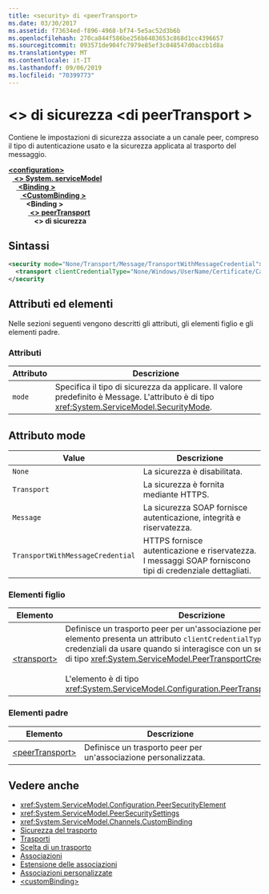 ```yaml
---
title: <security> di <peerTransport>
ms.date: 03/30/2017
ms.assetid: f73634ed-f896-4968-bf74-5e5ac52d3b6b
ms.openlocfilehash: 270ca844f586be256b6483653c868d1cc4396657
ms.sourcegitcommit: 093571de904fc7979e85ef3c048547d0accb1d8a
ms.translationtype: MT
ms.contentlocale: it-IT
ms.lasthandoff: 09/06/2019
ms.locfileid: "70399773"
---
```

# <a name="security-of-peertransport"></a>\<> di sicurezza \<di peerTransport >
Contiene le impostazioni di sicurezza associate a un canale peer, compreso il tipo di autenticazione usato e la sicurezza applicata al trasporto del messaggio.  
  
[ **\<configuration>** ](../configuration-element.md)\
&nbsp;&nbsp;[ **\<> System. serviceModel**](system-servicemodel.md)\
&nbsp;&nbsp;&nbsp;&nbsp;[ **\<Binding >** ](bindings.md)\
&nbsp;&nbsp;&nbsp;&nbsp;&nbsp;&nbsp;[ **\<CustomBinding >** ](custombinding.md)\
&nbsp;&nbsp;&nbsp;&nbsp;&nbsp;&nbsp;&nbsp;&nbsp; **\<Binding >** \
&nbsp;&nbsp;&nbsp;&nbsp;&nbsp;&nbsp;&nbsp;&nbsp;&nbsp;&nbsp;[ **\<> peerTransport**](peertransport.md)\
&nbsp;&nbsp;&nbsp;&nbsp;&nbsp;&nbsp;&nbsp;&nbsp;&nbsp;&nbsp;&nbsp;&nbsp; **\<> di sicurezza**  
  
## <a name="syntax"></a>Sintassi  
  
```xml  
<security mode="None/Transport/Message/TransportWithMessageCredential">
  <transport clientCredentialType="None/Windows/UserName/Certificate/CardSpace" />
</security
```  
  
## <a name="attributes-and-elements"></a>Attributi ed elementi  
 Nelle sezioni seguenti vengono descritti gli attributi, gli elementi figlio e gli elementi padre.  
  
### <a name="attributes"></a>Attributi  
  
|Attributo|Descrizione|  
|---------------|-----------------|  
|`mode`|Specifica il tipo di sicurezza da applicare. Il valore predefinito è Message. L'attributo è di tipo <xref:System.ServiceModel.SecurityMode>.|  
  
## <a name="mode-attribute"></a>Attributo mode  
  
|Value|Descrizione|  
|-----------|-----------------|  
|`None`|La sicurezza è disabilitata.|  
|`Transport`|La sicurezza è fornita mediante HTTPS.|  
|`Message`|La sicurezza SOAP fornisce autenticazione, integrità e riservatezza.|  
|`TransportWithMessageCredential`|HTTPS fornisce autenticazione e riservatezza. I messaggi SOAP forniscono tipi di credenziale dettagliati.|  
  
### <a name="child-elements"></a>Elementi figlio  
  
|Elemento|Descrizione|  
|-------------|-----------------|  
|[\<transport>](transport-of-peertransport.md)|Definisce un trasporto peer per un'associazione personalizzata. Questo elemento presenta un attributo `clientCredentialType` che specifica le credenziali da usare quando si interagisce con un servizio. L'attributo è di tipo <xref:System.ServiceModel.PeerTransportCredentialType>.<br /><br /> L'elemento è di tipo <xref:System.ServiceModel.Configuration.PeerTransportSecurityElement>.|  
  
### <a name="parent-elements"></a>Elementi padre  
  
|Elemento|Descrizione|  
|-------------|-----------------|  
|[\<peerTransport>](peertransport.md)|Definisce un trasporto peer per un'associazione personalizzata.|  
  
## <a name="see-also"></a>Vedere anche

- <xref:System.ServiceModel.Configuration.PeerSecurityElement>
- <xref:System.ServiceModel.PeerSecuritySettings>
- <xref:System.ServiceModel.Channels.CustomBinding>
- [Sicurezza del trasporto](../../../wcf/feature-details/transport-security.md)
- [Trasporti](../../../wcf/feature-details/transports.md)
- [Scelta di un trasporto](../../../wcf/feature-details/choosing-a-transport.md)
- [Associazioni](../../../wcf/bindings.md)
- [Estensione delle associazioni](../../../wcf/extending/extending-bindings.md)
- [Associazioni personalizzate](../../../wcf/extending/custom-bindings.md)
- [\<customBinding>](custombinding.md)
